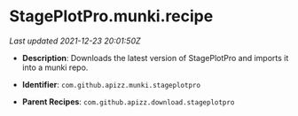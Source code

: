 # StagePlotPro.munki.recipe

_Last updated 2021-12-23 20:01:50Z_

- **Description**: Downloads the latest version of StagePlotPro and imports it into a munki repo.

- **Identifier**: `com.github.apizz.munki.stageplotpro`

- **Parent Recipes**: `com.github.apizz.download.stageplotpro`
